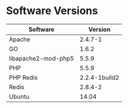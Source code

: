 # Software Versions

Software | Version
--- | ---
Apache | 2.4.7-1
GO | 1.6.2
libapache2-mod-php5 | 5.5.9
PHP | 5.5.9
PHP Redis | 2.2.4-1build2
Redis | 2.8.4-2
Ubuntu | 14.04